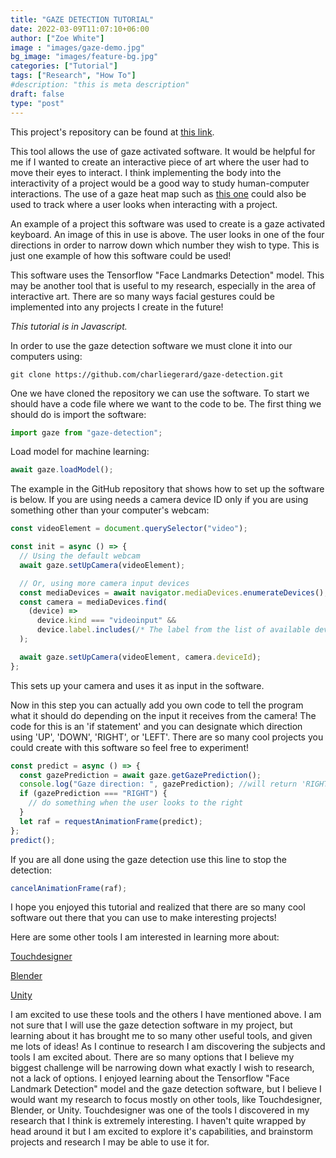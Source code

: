 ```yaml
---
title: "GAZE DETECTION TUTORIAL"
date: 2022-03-09T11:07:10+06:00
author: ["Zoe White"]
image : "images/gaze-demo.jpg"
bg_image: "images/feature-bg.jpg"
categories: ["Tutorial"]
tags: ["Research", "How To"]
#description: "this is meta description"
draft: false
type: "post"
---
```



This project's repository can be found at [this link](https://github.com/charliegerard/gaze-detection).

This tool allows the use of gaze activated software. It would be helpful for me if I wanted to create an interactive piece of art where the user had to move their eyes to interact. I think implementing the body into the interactivity of a project would be a good way to study human-computer interactions. The use of a gaze heat map such as [this one](https://github.com/TobiasRoeddiger/GazePointHeatMap) could also be used to track where a user looks when interacting with a project.


An example of a project this software was used to create is a gaze activated keyboard. An image of this in use is above. The user looks in one of the four directions in order to narrow down which number they wish to type. This is just one example of how this software could be used!

This software uses the Tensorflow "Face Landmarks Detection" model. This may be another tool that is useful to my research, especially in the area of interactive art. There are so many ways facial gestures could be implemented into any projects I create in the future!

*This tutorial is in Javascript.*

In order to use the gaze detection software we must clone it into our computers using:

```
git clone https://github.com/charliegerard/gaze-detection.git
```

One we have cloned the repository we can use the software. To start we should have a code file where we want to the code to be. The first thing we should do is import the software:
```javascript
import gaze from "gaze-detection";
```

Load model for machine learning:
```javascript
await gaze.loadModel();
```

The example in the GitHub repository that shows how to set up the software is below. If you are using needs a camera device ID only if you are using something other than your computer's webcam:
```javascript
const videoElement = document.querySelector("video");

const init = async () => {
  // Using the default webcam
  await gaze.setUpCamera(videoElement);

  // Or, using more camera input devices
  const mediaDevices = await navigator.mediaDevices.enumerateDevices();
  const camera = mediaDevices.find(
    (device) =>
      device.kind === "videoinput" &&
      device.label.includes(/* The label from the list of available devices*/)
  );

  await gaze.setUpCamera(videoElement, camera.deviceId);
};
```
This sets up your camera and uses it as input in the software.

Now in this step you can actually add you own code to tell the program what it should do depending on the input it receives from the camera! The code for this is an 'if statement' and you can designate which direction using 'UP', 'DOWN', 'RIGHT', or 'LEFT'. There are so many cool projects you could create with this software so feel free to experiment!

```javascript
const predict = async () => {
  const gazePrediction = await gaze.getGazePrediction();
  console.log("Gaze direction: ", gazePrediction); //will return 'RIGHT', 'LEFT', 'STRAIGHT' or 'TOP'
  if (gazePrediction === "RIGHT") {
    // do something when the user looks to the right
  }
  let raf = requestAnimationFrame(predict);
};
predict();
```

If you are all done using the gaze detection use this line to stop the detection:
```javascript
cancelAnimationFrame(raf);
```

I hope you enjoyed this tutorial and realized that there are so many cool software out there that you can use to make interesting projects!

Here are some other tools I am interested in learning more about:

[Touchdesigner](https://derivative.ca/)

[Blender](https://www.blender.org/)

[Unity](https://unity.com/)

I am excited to use these tools and the others I have mentioned above. I am not sure that I will use the gaze detection software in my project, but learning about it has brought me to so many other useful tools, and given me lots of ideas! As I continue to research I am discovering the subjects and tools I am excited about. There are so many options that I believe my biggest challenge will be narrowing down what exactly I wish to research, not a lack of options. I enjoyed learning about the Tensorflow "Face Landmark Detection" model and the gaze detection software, but I believe I would want my research to focus mostly on other tools, like Touchdesigner, Blender, or Unity. Touchdesigner was one of the tools I discovered in my research that I think is extremely interesting. I haven't quite wrapped by head around it but I am excited to explore it's capabilities, and brainstorm projects and research I may be able to use it for.
